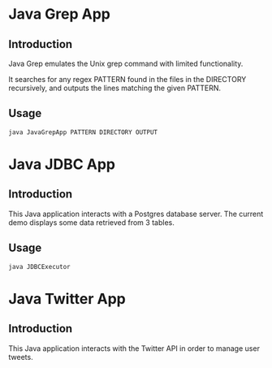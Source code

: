 # Java Grep App
## Introduction
Java Grep emulates the Unix grep command with limited functionality.

It searches for any regex PATTERN found in the files in the DIRECTORY recursively, and outputs the lines matching the given PATTERN. 
## Usage
`java JavaGrepApp PATTERN DIRECTORY OUTPUT`

# Java JDBC App
## Introduction
This Java application interacts with a Postgres database server. The current demo displays some data retrieved from 3 tables. 

## Usage
`java JDBCExecutor`

# Java Twitter App
## Introduction
This Java application interacts with the Twitter API in order to manage user tweets.